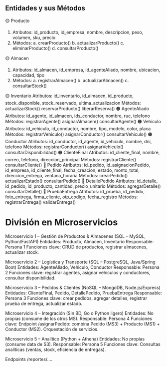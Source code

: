 ## Entidades y sus Métodos
🟡 Producto
1. Atributos: id_producto, id_empresa, nombre, descripcion, peso, volumen, sku, precio
2. Métodos:
	a. crearProducto()
	b. actualizarProducto()
	c. eliminarProducto()
	d. consultarProducto()

🟡 Almacen
1. Atributos: id_almacen, id_empresa, id_agenteAliado, nombre, ubicacion, capacidad, tipo
2. Métodos:
	a. registrarAlmacen()
	b. actualizarAlmacen()
	c. consultarStock()

🟡 Inventario
Atributos: id_inventario, id_almacen, id_producto, stock_disponible, stock_reservado,
ultima_actualizacion
Métodos:
actualizarStock()
reservarProducto()
liberarReserva()
🟠 AgenteAliado
Atributos: id_agente, id_almacen, ids_conductor, nombre, ruc, telefono
Métodos:
registrarAgente()
asignarAlmacen()
consultarAgente()
🟠 Vehiculo
Atributos: id_vehiculo, id_conductor, nombre, tipo, modelo, color, placa
Métodos:
registrarVehiculo()
asignarConductor()
consultarVehiculo()
🟠 Conductor
Atributos: id_conductor, id_agente, id_vehiculo, nombre, dni, telefono
Métodos:
registrarConductor()
asignarVehiculo()
consultarDisponibilidad()
🟠 ClienteFinal
Atributos: id_cliente_final, nombre, correo, telefono, direccion_principal
Métodos:
registrarCliente()
consultarCliente()
🔴 Pedido
Atributos: id_pedido, id_asignacionPedido, id_empresa, id_cliente_final, fecha_creacion, estado, monto_total, direccion_entrega, ventana_horaria
Métodos:
crearPedido()
actualizarEstado()
consultarPedido()
🔴 DetallePedido
Atributos: id_detalle, id_pedido, id_producto, cantidad, precio_unitario
Métodos:
agregarDetalle()
consultarDetalle()
🔴 PruebaEntrega
Atributos: id_prueba, id_pedido, foto_entrega, firma_cliente, otp_codigo, fecha_registro
Métodos:
registrarEntrega()
validarEntrega()

# División en Microservicios
Microservicio 1 – Gestión de Productos & Almacenes (SQL – MySQL, Python/FastAPI)
Entidades: Producto, Almacen, Inventario
Responsable: Persona 1
Funciones clave: CRUD de productos, registrar almacenes, actualizar stock.

Microservicio 2 – Logística y Transporte (SQL – PostgreSQL, Java/Spring Boot)
Entidades: AgenteAliado, Vehiculo, Conductor
Responsable: Persona 2
Funciones clave: registrar agentes, asignar vehículos y conductores, consultar disponibilidad.

Microservicio 3 – Pedidos & Clientes (NoSQL – MongoDB, Node.js/Express)
Entidades: ClienteFinal, Pedido, DetallePedido, PruebaEntrega
Responsable: Persona 3
Funciones clave: crear pedidos, agregar detalles, registrar prueba de entrega, actualizar estado.

Microservicio 4 – Integración (Sin BD, Go o Python ligero)
Entidades: No propias (consume de los otros MS).
Responsable: Persona 4
Funciones clave:
Endpoint /asignarPedido: combina Pedido (MS3) + Producto (MS1) + Conductor (MS2).
Orquestación de servicios.

Microservicio 5 – Analítico (Python + Athena)
Entidades: No propias (consume data de S3).
Responsable: Persona 5
Funciones clave:
Consultas analíticas (ventas, stock, eficiencia de entregas).


Endpoints /reportes/....
